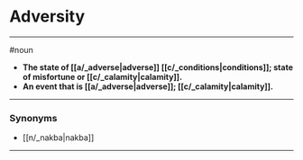 # Adversity
---
#noun
- **The state of [[a/_adverse|adverse]] [[c/_conditions|conditions]]; state of misfortune or [[c/_calamity|calamity]].**
- **An event that is [[a/_adverse|adverse]]; [[c/_calamity|calamity]].**
---
### Synonyms
- [[n/_nakba|nakba]]
---
